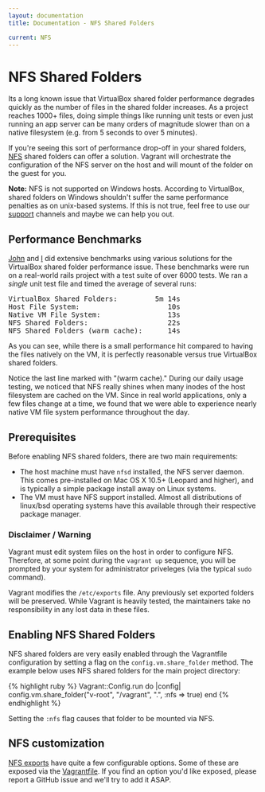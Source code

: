 ```yaml
---
layout: documentation
title: Documentation - NFS Shared Folders

current: NFS
---
```

# NFS Shared Folders

Its a long known issue that VirtualBox shared folder performance
degrades quickly as the number of files in the shared folder increases.
As a project reaches 1000+ files, doing simple things like running unit
tests or even just running an app server can be many orders of magnitude
slower than on a native filesystem (e.g. from 5 seconds to over 5 minutes).

If you're seeing this sort of performance drop-off in your shared folders,
<a href="http://en.wikipedia.org/wiki/Network_File_System_(protocol)">NFS</a> shared
folders can offer a solution. Vagrant will orchestrate the configuration
of the NFS server on the host and will mount of the folder on the guest
for you.

**Note:** NFS is not supported on Windows hosts. According to VirtualBox,
shared folders on Windows shouldn't suffer the same performance penalties
as on unix-based systems. If this is not true, feel free to use our [support](/support.html)
channels and maybe we can help you out.

## Performance Benchmarks

[John](http://nickelcode.com) and [I](http://github.com/mitchellh) did extensive
benchmarks using various solutions for the VirtualBox shared folder performance
issue. These benchmarks were run on a real-world rails project with a test
suite of over 6000 tests. We ran a _single_ unit test file and timed the average
of several runs:

<pre>
VirtualBox Shared Folders:         5m 14s
Host File System:                     10s
Native VM File System:                13s
NFS Shared Folders:                   22s
NFS Shared Folders (warm cache):      14s
</pre>

As you can see, while there is a small performance hit compared to having
the files natively on the VM, it is perfectly reasonable versus true
VirtualBox shared folders.

Notice the last line marked with "(warm cache)." During our daily usage
testing, we noticed that NFS really shines when many inodes of the host
filesystem are cached on the VM. Since in real world applications, only a
few files change at a time, we found that we were able to experience nearly
native VM file system performance throughout the day.

## Prerequisites

Before enabling NFS shared folders, there are two main requirements:

* The host machine must have `nfsd` installed, the NFS server
  daemon. This comes pre-installed on Mac OS X 10.5+ (Leopard and higher),
  and is typically a simple package install away on Linux systems.
* The VM must have NFS support installed. Almost all distributions of linux/bsd
  operating systems have this available through their respective package manager.

<div class="alert alert-block alert-notice">
  <h3>Disclaimer / Warning</h3>
  <p>
    Vagrant must edit system files on the host in order to configure NFS.
    Therefore, at some point during the <code>vagrant up</code> sequence,
    you will be prompted by your system for administrator priveleges (via
    the typical <code>sudo</code> command).
  </p>
  <p>
    Vagrant modifies the <code>/etc/exports</code> file. Any previously
    set exported folders will be preserved. While Vagrant is heavily tested,
    the maintainers take no responsibility in any lost data in these files.
  </p>
</div>

## Enabling NFS Shared Folders

NFS shared folders are very easily enabled through the Vagrantfile
configuration by setting a flag on the `config.vm.share_folder` method.
The example below uses NFS shared folders for the main project
directory:

{% highlight ruby %}
Vagrant::Config.run do |config|
  config.vm.share_folder("v-root", "/vagrant", ".", :nfs => true)
end
{% endhighlight %}

Setting the `:nfs` flag causes that folder to be mounted via
NFS.

## NFS customization

[NFS exports](http://linux.die.net/man/5/exports) have quite a few configurable
options. Some of these are exposed via the [Vagrantfile](/v1/docs/vagrantfile.html).
If you find an option you'd like exposed, please report a GitHub issue and
we'll try to add it ASAP.
